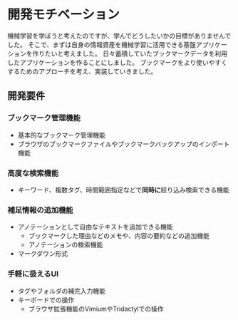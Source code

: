 # 開発モチベーション
機械学習を学ぼうと考えたのですが、学んでどうしたいかの目標がありませんでした。
そこで、まずは自身の情報資産を機械学習に活用できる基盤アプリケーションを作りたいと考えました。
日々蓄積していたブックマークデータを利用したアプリケーションを作ることにしました。
ブックマークをより使いやすくするためのアプローチを考え、実装していきました。

## 開発要件
### ブックマーク管理機能
- 基本的なブックマーク管理機能
- ブラウザのブックマークファイルやブックマークバックアップのインポート機能
### 高度な検索機能
- キーワード、複数タグ、時間範囲指定などで**同時に**絞り込み検索できる機能
### 補足情報の追加機能
- アノテーションとして自由なテキストを追加できる機能
    - ブックマークした理由などのメモや、内容の要約などの追加機能
    - アノテーションの検索機能
- マークダウン形式
### 手軽に扱えるUI
- タグやフォルダの補完入力機能
- キーボードでの操作
    - ブラウザ拡張機能のVimiumやTridactylでの操作
